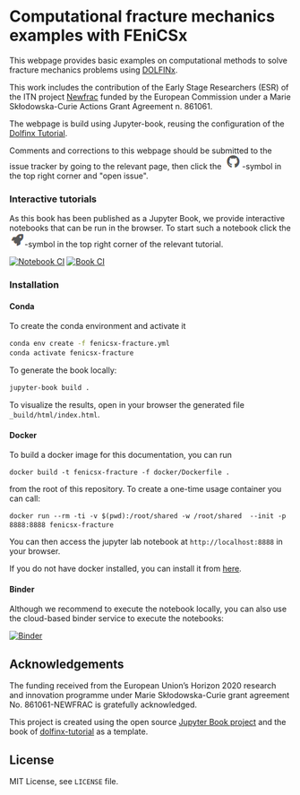 # Computational fracture mechanics examples with FEniCSx

This webpage provides basic examples on computational methods to solve fracture mechanics problems using [DOLFINx](https://github.com/FEniCS/dolfinx/).

This work includes the contribution of the Early Stage Researchers (ESR) of the ITN project [Newfrac](https://www.newfrac.eu) funded by the European Commission under a Marie Skłodowska-Curie Actions Grant Agreement n. 861061.

The webpage is build using Jupyter-book, reusing the configuration of the [Dolfinx Tutorial](https://jsdokken.com/dolfinx-tutorial/).

Comments and corrections to this webpage should be submitted to the issue tracker by going to the relevant page, then click the ![git](git.png)-symbol in the top right corner and "open issue".

### Interactive tutorials

As this book has been published as a Jupyter Book, we provide interactive notebooks that can be run in the browser. To start such a notebook click the ![Binder symbol](binder.png)-symbol in the top right corner of the relevant tutorial.

[![Notebook CI](https://github.com/newfrac/fenicsx-fracture/blob/main/.github/workflows/test_stable.yml/badge.svg)](https://github.com/newfrac/fenicsx-fracture/blob/main/.github/workflows/test_stable.yml)
[![Book CI](https://github.com/newfrac/fenicsx-fracture/blob/main/.github/workflows/book_stable.yml/badge.svg)](https://github.com/newfrac/fenicsx-fracture/blob/main/.github/workflows/book_stable.yml)

### Installation

#### Conda

To create the conda environment and activate it

```bash
conda env create -f fenicsx-fracture.yml
conda activate fenicsx-fracture
```

To generate the book locally:

```bash
jupyter-book build .
```

To visualize the results, open in your browser the generated file `_build/html/index.html`.

#### Docker

To build a docker image for this documentation, you can run

```
docker build -t fenicsx-fracture -f docker/Dockerfile .
```

from the root of this repository. To create a one-time usage container you can call:

```
docker run --rm -ti -v $(pwd):/root/shared -w /root/shared  --init -p 8888:8888 fenicsx-fracture
```

You can then access the jupyter lab notebook at `http://localhost:8888` in your browser. 

If you do not have docker installed, you can install it from [here](https://docs.docker.com/get-docker/).

#### Binder

Although we recommend to execute the notebook locally, you can also use the cloud-based binder service to execute the notebooks:

[![Binder](https://mybinder.org/badge_logo.svg)](https://mybinder.org/v2/gh/newfrac/fenicsx-fracture/HEAD)

## Acknowledgements

The funding received from the European Union’s Horizon 2020 research and
innovation programme under Marie Skłodowska-Curie grant agreement No.
861061-NEWFRAC is gratefully acknowledged.


This project is created using the open source [Jupyter Book project](https://jupyterbook.org/) and the book of [dolfinx-tutorial](https://github.com/jorgensd/dolfinx-tutorial/blob/dokken/jupyterbook/Dockerfile) as a template.

## License

MIT License, see `LICENSE` file.
